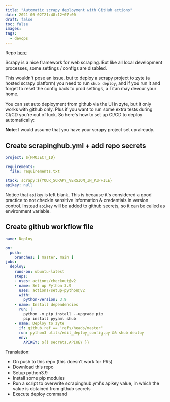 ```yaml
---
title: "Automatic scrapy deployment with GitHub actions"
date: 2021-06-02T21:48:12+07:00
draft: false
toc: false
images:
tags:
  - devops
---
```


Repo [here](https://github.com/kahnwong/scrapy-deploy-gh-actions)

Scrapy is a nice framework for web scraping. But like all local development processes, some settings / configs are disabled.

This wouldn't pose an issue, but to deploy a scrapy project to zyte (a hosted scrapy platform) you need to run `shub deploy`, and if you run it and forget to reset the config back to prod settings, a Titan may devour your home.

You can set auto deployment from github via the UI in zyte, but it only works with github only. Plus if you want to run some extra tests during CI/CD you're out of luck. So here's how to set up CI/CD to deploy automatically:

**Note**: I would assume that you have your scrapy project set up already.

## Create scrapinghub.yml + add repo secrets
```yaml
project: ${PROJECT_ID}

requirements:
  file: requirements.txt

stack: scrapy:${YOUR_SCRAPY_VERSION_IN_PIPFILE}
apikey: null
```

Notice that `apikey` is left blank. This is because it's considered a good practice to not checkin sensitive information & credentials in version control. Instead `apikey` will be added to github secrets, so it can be called as environment variable.

## Create github workflow file
```yaml
name: Deploy

on:
  push:
    branches: [ master, main ]
jobs:
  deploy:
    runs-on: ubuntu-latest
    steps:
    - uses: actions/checkout@v2
    - name: Set up Python 3.9
      uses: actions/setup-python@v2
      with:
        python-version: 3.9
    - name: Install dependencies
      run: |
        python -m pip install --upgrade pip
        pip install pyyaml shub
    - name: Deploy to zyte
      if: github.ref == 'refs/heads/master'
      run: python3 utils/edit_deploy_config.py && shub deploy
      env:
        APIKEY: ${{ secrets.APIKEY }}
```

Translation:
- On push to this repo (this doesn't work for PRs)
- Download this repo
- Setup python3.9
- Install some pip modules
- Run a script to overwrite scrapinghub.yml's apikey value, in which the value is obtained from github secrets
- Execute deploy command